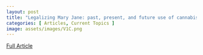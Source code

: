```yaml
---
layout: post
title: "Legalizing Mary Jane: past, present, and future use of cannabis in medicine"
categories: [ Articles, Current Topics ]
image: assets/images/V1C.png
---
```


<a href = "/assets/documents/V1I1A5.pdf"> Full Article </a>